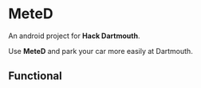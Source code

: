 # MeteD
An android project for **Hack Dartmouth**.

Use **MeteD** and park your car more easily at Dartmouth.

## Functional
